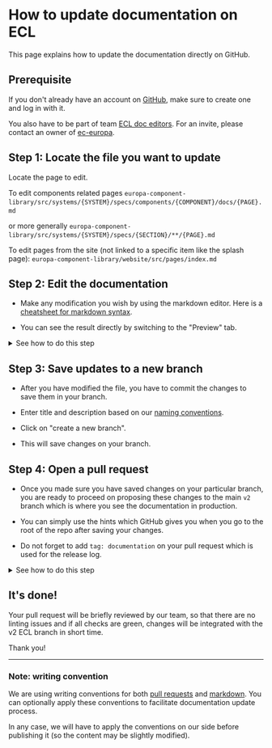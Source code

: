 # How to update documentation on ECL

This page explains how to update the documentation directly on GitHub.

## Prerequisite

If you don't already have an account on [GitHub](https://github.com/login), make
sure to create one and log in with it.

You also have to be part of team
[ECL doc editors](https://github.com/orgs/ec-europa/teams/ecl-doc-editors/). For
an invite, please contact an owner of
[ec-europa](https://github.com/orgs/ec-europa/people?utf8=%E2%9C%93&query=%20role%3Aowner).

## Step 1: Locate the file you want to update

Locate the page to edit.

To edit components related pages
`europa-component-library/src/systems/{SYSTEM}/specs/components/{COMPONENT}/docs/{PAGE}.md`

or more generally
`europa-component-library/src/systems/{SYSTEM}/specs/{SECTION}/**/{PAGE}.md`

To edit pages from the site (not linked to a specific item like the splash page):
`europa-component-library/website/src/pages/index.md`

## Step 2: Edit the documentation

- Make any modification you wish by using the markdown editor. Here is a
  [cheatsheet for markdown syntax](https://guides.github.com/features/mastering-markdown/).

- You can see the result directly by switching to the "Preview" tab.

<details><summary>See how to do this step</summary>

![Preview changes](../src/systems/ec/implementations/vanilla/styleguide/static/assets/screenshots/edit-preview-changes.gif)

</details>

## Step 3: Save updates to a new branch

- After you have modified the file, you have to commit the changes to save them
  in your branch.

- Enter title and description based on our [naming conventions](./conventions/git.md).

- Click on "create a new branch".

- This will save changes on your branch.

## Step 4: Open a pull request

- Once you made sure you have saved changes on your particular branch, you are
  ready to proceed on proposing these changes to the main `v2` branch which
  is where you see the documentation in production.

- You can simply use the hints which GitHub gives you when you go to the root of
  the repo after saving your changes.

- Do not forget to add `tag: documentation` on your pull request which is used
  for the release log.

<details><summary>See how to do this step</summary>

![Open a pull request](../src/systems/ec/implementations/vanilla/styleguide/static/assets/screenshots/open-pull-request.gif)

</details>

## It's done!

Your pull request will be briefly reviewed by our team, so that there are no
linting issues and if all checks are green, changes will be integrated with the
v2 ECL branch in short time.

Thank you!

---

### Note: writing convention

We are using writing conventions for both
[pull requests](./conventions/git.md)
and
[markdown](./conventions/markdown.md).
You can optionally apply these conventions to facilitate documentation update
process.

In any case, we will have to apply the conventions on our side before publishing
it (so the content may be slightly modified).
